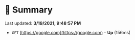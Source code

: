 # 📖 Summary
Last updated: **3/19/2021, 9:48:57 PM**

- `GET` [https://google.com](https://google.com) - **Up** (156ms)

